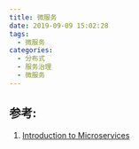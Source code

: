 ```yaml
---
title: 微服务
date: 2019-09-09 15:02:28
tags:
  - 微服务
categories:
  - 分布式
  - 服务治理
  - 微服务
---
```


<p hidden></p>
<!-- more -->

## 参考:
1. [Introduction to Microservices](https://www.nginx.com/blog/introduction-to-microservices/)
